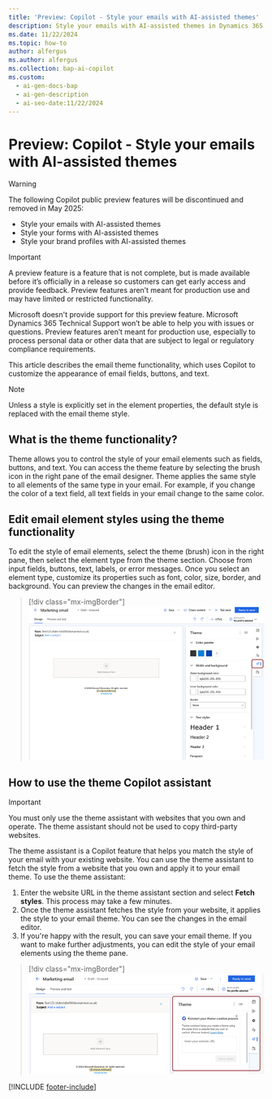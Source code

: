 ```yaml
---
title: 'Preview: Copilot - Style your emails with AI-assisted themes'
description: Style your emails with AI-assisted themes in Dynamics 365. Learn how to use Copilot to customize email elements like fields, buttons, and text.
ms.date: 11/22/2024
ms.topic: how-to
author: alfergus
ms.author: alfergus
ms.collection: bap-ai-copilot
ms.custom:
  - ai-gen-docs-bap
  - ai-gen-description
  - ai-seo-date:11/22/2024
---
```


# Preview: Copilot - Style your emails with AI-assisted themes

> [!WARNING]
>  The following Copilot public preview features will be discontinued and removed in May 2025: 
- Style your emails with AI-assisted themes
- Style your forms with AI-assisted themes
- Style your brand profiles with AI-assisted themes 


> [!IMPORTANT]
> A preview feature is a feature that is not complete, but is made available before it’s officially in a release so customers can get early access and provide feedback. Preview features aren’t meant for production use and may have limited or restricted functionality.
> 
> Microsoft doesn't provide support for this preview feature. Microsoft Dynamics 365 Technical Support won’t be able to help you with issues or questions. Preview features aren’t meant for production use, especially to process personal data or other data that are subject to legal or regulatory compliance requirements.

This article describes the email theme functionality, which uses Copilot to customize the appearance of email fields, buttons, and text.

> [!NOTE]
> Unless a style is explicitly set in the element properties, the default style is replaced with the email theme style.

## What is the theme functionality?

Theme allows you to control the style of your email elements such as fields, buttons, and text. You can access the theme feature by selecting the brush icon in the right pane of the email designer. Theme applies the same style to all elements of the same type in your email. For example, if you change the color of a text field, all text fields in your email change to the same color.

## Edit email element styles using the theme functionality

To edit the style of email elements, select the theme (brush) icon in the right pane, then select the element type from the theme section. Choose from input fields, buttons, text, labels, or error messages. Once you select an element type, customize its properties such as font, color, size, border, and background. You can preview the changes in the email editor.

> [!div class="mx-imgBorder"]
> ![Screenshot of the theme functionality area.](media/email-theme-button.png "Screenshot of the theme functionality area")

## How to use the theme Copilot assistant

> [!IMPORTANT]
> You must only use the theme assistant with websites that you own and operate. The theme assistant should not be used to copy third-party websites.

The theme assistant is a Copilot feature that helps you match the style of your email with your existing website. You can use the theme assistant to fetch the style from a website that you own and apply it to your email theme. To use the theme assistant:

1. Enter the website URL in the theme assistant section and select **Fetch styles**. This process may take a few minutes.
1. Once the theme assistant fetches the style from your website, it applies the style to your email theme. You can see the changes in the email editor.
1. If you're happy with the result, you can save your email theme. If you want to make further adjustments, you can edit the style of your email elements using the theme pane.

> [!div class="mx-imgBorder"]
> ![Screenshot of the theme Copilot assistant.](media/email-theme-assistant.png "Screenshot of the theme Copilot assistant")

[!INCLUDE [footer-include](./includes/footer-banner.md)]
